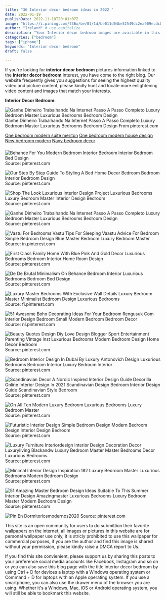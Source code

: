 ```yaml
---
title: "36 Interior decor bedroom ideas in 2022 "
date: 2022-01-19
publishDate: 2022-11-18T20:01:07Z
image: "https://i.pinimg.com/736x/be/01/1d/be011d04be52549dc2ea909ecdc8c155.jpg"
author: "Ireland" # use capitalize
description: "Your Interior decor bedroom images are available in this site. Interior decor bedroom are a topic that is being searched for and liked by netizens now. You can Find and Download the Interior decor bedroom files here. Find and Download all free images."
categories: ["bedroom"]
tags: ["iphone"]
keywords: "Interior decor bedroom"
draft: false

---
```


If you're looking for **interior decor bedroom** pictures information linked to the **interior decor bedroom** interest, you have come to the right  blog.  Our website frequently  gives you  suggestions  for seeing  the highest  quality video and picture  content, please kindly hunt and locate more enlightening video content and images  that match your interests.

**Interior Decor Bedroom**. 

![Ganhe Dinheiro Trabalhando Na Internet Passo A Passo Completo Luxury Bedroom Master Luxurious Bedrooms Bedroom Design](https://i.pinimg.com/564x/f5/a3/08/f5a3082919bc314c29561a2426294f80.jpg "Ganhe Dinheiro Trabalhando Na Internet Passo A Passo Completo Luxury Bedroom Master Luxurious Bedrooms Bedroom Design")
Ganhe Dinheiro Trabalhando Na Internet Passo A Passo Completo Luxury Bedroom Master Luxurious Bedrooms Bedroom Design From pinterest.com

[One bedroom modern suite meriton](/one-bedroom-modern-suite-meriton/)
[One bedroom modern house design](/one-bedroom-modern-house-design/)
[New bedroom modern](/new-bedroom-modern/)
[Navy bedroom decor](/navy-bedroom-decor/)



### 

 


![Behance For You Modern Bedroom Interior Bedroom Interior Bedroom Bed Design](https://i.pinimg.com/736x/8b/b7/2f/8bb72fd11d9f6a03e56de8c2f3d73aed.jpg "Behance For You Modern Bedroom Interior Bedroom Interior Bedroom Bed Design")
Source: pinterest.com

 

![Our Step By Step Guide To Styling A Bed Home Decor Bedroom Bedroom Interior Bedroom Design](https://i.pinimg.com/736x/27/53/77/2753773e908da4ee15d4bba31066b135.jpg "Our Step By Step Guide To Styling A Bed Home Decor Bedroom Bedroom Interior Bedroom Design")
Source: pinterest.com

 

![Shop The Look Luxurious Interior Design Project Luxurious Bedrooms Luxury Bedroom Master Interior Design Bedroom](https://i.pinimg.com/originals/4c/4f/b6/4c4fb66eda0dd77aaf3f447545ba43cc.jpg "Shop The Look Luxurious Interior Design Project Luxurious Bedrooms Luxury Bedroom Master Interior Design Bedroom")
Source: pinterest.com

 

![Ganhe Dinheiro Trabalhando Na Internet Passo A Passo Completo Luxury Bedroom Master Luxurious Bedrooms Bedroom Design](https://i.pinimg.com/564x/f5/a3/08/f5a3082919bc314c29561a2426294f80.jpg "Ganhe Dinheiro Trabalhando Na Internet Passo A Passo Completo Luxury Bedroom Master Luxurious Bedrooms Bedroom Design")
Source: pinterest.com

 

![Vastu For Bedrooms Vastu Tips For Sleeping Vaastu Advice For Bedroom Simple Bedroom Design Blue Master Bedroom Luxury Bedroom Master](https://i.pinimg.com/originals/17/d9/ed/17d9ed9cc03015f5fb28128646003d21.jpg "Vastu For Bedrooms Vastu Tips For Sleeping Vaastu Advice For Bedroom Simple Bedroom Design Blue Master Bedroom Luxury Bedroom Master")
Source: in.pinterest.com

 

![First Class Family Home With Blue Pink And Gold Decor Luxurious Bedrooms Bedroom Interior Home Room Design](https://i.pinimg.com/736x/ac/f7/ea/acf7ea88e64b7cf281919d48a4ca889a.jpg "First Class Family Home With Blue Pink And Gold Decor Luxurious Bedrooms Bedroom Interior Home Room Design")
Source: pinterest.com

 

![De De Brutal Minimalism On Behance Bedroom Interior Luxurious Bedrooms Bedroom Bed Design](https://i.pinimg.com/originals/5c/35/b2/5c35b2a152c83fd240267c1cf8d1dbb9.png "De De Brutal Minimalism On Behance Bedroom Interior Luxurious Bedrooms Bedroom Bed Design")
Source: pinterest.com

 

![Luxury Master Bedrooms With Exclusive Wall Details Luxury Bedroom Master Minimalist Bedroom Design Luxurious Bedrooms](https://i.pinimg.com/originals/17/48/86/1748869b10e305dfd5403c84fff02d22.jpg "Luxury Master Bedrooms With Exclusive Wall Details Luxury Bedroom Master Minimalist Bedroom Design Luxurious Bedrooms")
Source: fi.pinterest.com

 

![51 Awesome Boho Decorating Ideas For Your Bedroom Rengusuk Com Interior Design Bedroom Small Modern Bedroom Bedroom Decor](https://i.pinimg.com/474x/f1/7d/85/f17d85668d22b3c815d5caac21856222.jpg "51 Awesome Boho Decorating Ideas For Your Bedroom Rengusuk Com Interior Design Bedroom Small Modern Bedroom Bedroom Decor")
Source: nl.pinterest.com

 

![Beauty Quotes Design Diy Love Design Blogger Sport Entertainment Parenting Vintage Inst Luxurious Bedrooms Modern Bedroom Design Home Decor Bedroom](https://i.pinimg.com/564x/5a/79/48/5a794881ab7e906fe428f5cc4bda09c6.jpg "Beauty Quotes Design Diy Love Design Blogger Sport Entertainment Parenting Vintage Inst Luxurious Bedrooms Modern Bedroom Design Home Decor Bedroom")
Source: pinterest.com

 

![Bedroom Interior Design In Dubai By Luxury Antonovich Design Luxurious Bedrooms Bedroom Interior Luxury Bedroom Interior](https://i.pinimg.com/736x/23/b7/7b/23b77b20b0995319b3c3adc99384561f.jpg "Bedroom Interior Design In Dubai By Luxury Antonovich Design Luxurious Bedrooms Bedroom Interior Luxury Bedroom Interior")
Source: pinterest.com

 

![Scandinavian Decor A Nordic Inspired Interior Design Guide Decorilla Online Interior Design In 2021 Scandinavian Design Bedroom Interior Design Guide Scandinavian Style Bedroom](https://i.pinimg.com/originals/4b/a0/27/4ba027bb05934507d7115021269ff332.png "Scandinavian Decor A Nordic Inspired Interior Design Guide Decorilla Online Interior Design In 2021 Scandinavian Design Bedroom Interior Design Guide Scandinavian Style Bedroom")
Source: pinterest.com

 

![On All Ten Modern Luxury Bedroom Luxurious Bedrooms Luxury Bedroom Master](https://i.pinimg.com/736x/9c/76/60/9c76607ba574284c177d0bdf06643afb.jpg "On All Ten Modern Luxury Bedroom Luxurious Bedrooms Luxury Bedroom Master")
Source: pinterest.com

 

![Futuristic Interior Design Simple Bedroom Design Modern Bedroom Design Interior Design Bedroom](https://i.pinimg.com/originals/8b/c0/37/8bc0375903bd525b28e4e69b41109454.jpg "Futuristic Interior Design Simple Bedroom Design Modern Bedroom Design Interior Design Bedroom")
Source: pinterest.com

 

![Luxury Furniture Interiordesign Interior Design Decoration Decor Luxuryliving Blackandw Luxury Bedroom Master Master Bedrooms Decor Luxurious Bedrooms](https://i.pinimg.com/originals/77/70/e3/7770e396aaedb678fcfc3ec6928f3c5b.jpg "Luxury Furniture Interiordesign Interior Design Decoration Decor Luxuryliving Blackandw Luxury Bedroom Master Master Bedrooms Decor Luxurious Bedrooms")
Source: pinterest.com

 

![Minimal Interior Design Inspiration 182 Luxury Bedroom Master Luxurious Bedrooms Modern Bedroom Design](https://i.pinimg.com/originals/f1/be/76/f1be769fd362ad1fd97f743e740c0fc1.jpg "Minimal Interior Design Inspiration 182 Luxury Bedroom Master Luxurious Bedrooms Modern Bedroom Design")
Source: pinterest.com

 

![51 Amazing Master Bedroom Design Ideas Suitable To This Summer Interior Design Amazingmaster Luxurious Bedrooms Luxury Bedroom Master Modern Bedroom Design](https://i.pinimg.com/originals/68/4e/d5/684ed5fc9ed206a1ebbe643c3fab3c87.jpg "51 Amazing Master Bedroom Design Ideas Suitable To This Summer Interior Design Amazingmaster Luxurious Bedrooms Luxury Bedroom Master Modern Bedroom Design")
Source: pinterest.com

 

![Pin En Dormitoriosmodernos2020](https://i.pinimg.com/736x/be/01/1d/be011d04be52549dc2ea909ecdc8c155.jpg "Pin En Dormitoriosmodernos2020")
Source: pinterest.com

 

This site is an open community for users to do submittion their favorite wallpapers on the internet, all images or pictures in this website are for personal wallpaper use only, it is stricly prohibited to use this wallpaper for commercial purposes, if you are the author and find this image is shared without your permission, please kindly raise a DMCA report to Us.

If you find this site convienient, please support us by sharing this posts to your preference social media accounts like Facebook, Instagram and so on or you can also save this blog page with the title interior decor bedroom by using Ctrl + D for devices a laptop with a Windows operating system or Command + D for laptops with an Apple operating system. If you use a smartphone, you can also use the drawer menu of the browser you are using. Whether it's a Windows, Mac, iOS or Android operating system, you will still be able to bookmark this website.
